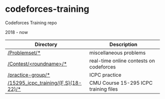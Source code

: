# codeforces-training
Codeforces Training repo

2018 - now

| Directory | Description |
| --- | --- |
| [/Problemset/*](Problemset/) | miscellaneous problems |
| [/Contest/\<roundname\>/*](Contest/) | real-time online contests on codeforces |
| [/practice-group/*](practice-group/) | ICPC practice |
| [/15295_icpc_training/\(F,S\)\(18-22\)/*](15295_icpc_training/) | CMU Course 15-295 ICPC training files |

